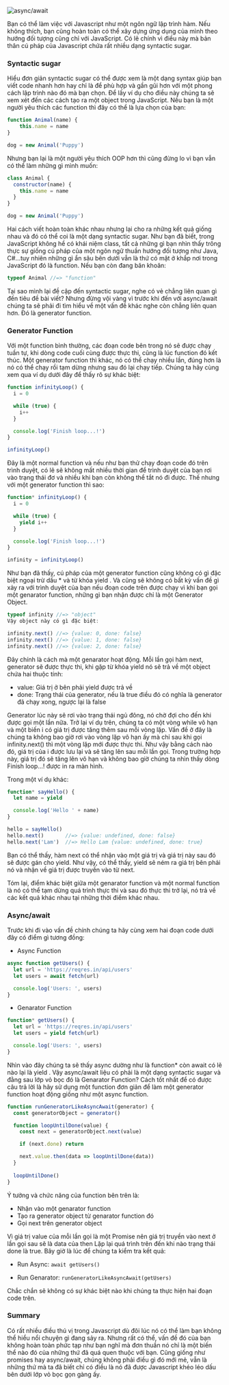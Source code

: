 ![async/await](https://images.viblo.asia/55d2809e-e79a-4a3c-a996-8b9e91b19064.png)

Bạn có thể làm việc với Javascript như một ngôn ngữ lập trình hàm. Nếu không thích, bạn cũng hoàn toàn có thể xây dựng ứng dụng của mình theo hướng đối tượng cũng chỉ với JavaScript. Có lẽ chính vì điều này mà bản thân cú pháp của Javascript chứa rất nhiều dạng syntactic sugar.

### Syntactic sugar
Hiểu đơn giản syntactic sugar có thể được xem là một dạng syntax giúp bạn viết code nhanh hơn hay chỉ là để phù hợp và gần gũi hơn với một phong cách lập trình nào đó mà bạn chọn. Để lấy ví dụ cho điều này chúng ta sẽ xem xét đến các cách tạo ra một object trong JavaScript. Nếu bạn là một người yêu thích các function thì đây có thể là lựa chọn của bạn:
```js
function Animal(name) {
    this.name = name
}

dog = new Animal('Puppy')
```
Nhưng bạn lại là một người yêu thích OOP hơn thì cũng đừng lo vì bạn vẫn có thể làm những gì mình muốn:
```js
class Animal {
  constructor(name) {
    this.name = name
  }
}

dog = new Animal('Puppy')
```
Hai cách viết hoàn toàn khác nhau nhưng lại cho ra những kết quả giống nhau và đó có thể coi là một dạng syntactic sugar. Như bạn đã biết, trong JavaScript không hề có khái niệm class, tất cả những gì bạn nhìn thấy trông thực sự giống cú pháp của một ngôn ngữ thuần hướng đối tượng như Java, C#...tuy nhiên những gì ẩn sâu bên dưới vẫn là thứ có mặt ở khắp nơi trong JavaScript đó là function. Nếu bạn còn đang băn khoăn:
```js
typeof Animal //=> "function"
```
Tại sao mình lại đề cập đến syntactic sugar, nghe có vẻ chẳng liên quan gì đến tiêu đề bài viết? Nhưng đừng vội vàng vì trước khi đến với async/await chúng ta sẽ phải đi tìm hiểu về một vấn đề khác nghe còn chẳng liên quan hơn. Đó là generator function.

### Generator Function
Với một function bình thường, các đoạn code bên trong nó sẽ được chạy tuần tự, khi dòng code cuối cùng được thực thi, cũng là lúc function đó kết thúc. Một generator function thì khác, nó có thể chạy nhiều lần, đúng hơn là nó có thể chạy rồi tạm dừng nhưng sau đó lại chạy tiếp. Chúng ta hãy cùng xem qua ví dụ dưới đây để thấy rõ sự khác biệt:
```js
function infinityLoop() {
  i = 0

  while (true) {
    i++
  }

  console.log('Finish loop...!')
}

infinityLoop()
```
Đây là một normal function và nếu như bạn thử chạy đoạn code đó trên trình duyệt, có lẽ sẽ không mất nhiều thời gian để trình duyệt của bạn rơi vào trạng thái đơ và nhiều khi bạn còn không thể tắt nó đi được. Thế nhưng với một generator function thì sao:
```js
function* infinityLoop() {
  i = 0

  while (true) {
    yield i++
  }

  console.log('Finish loop...!')
}

infinity = infinityLoop()
```
Như bạn đã thấy, cú pháp của một generator function cũng không có gì đặc biệt ngoại trừ dấu * và từ khóa yield . Và cũng sẽ không có bất kỳ vấn đề gì xảy ra với trình duyệt của bạn nếu đoạn code trên được chạy vì khi bạn gọi một genarator function, những gì bạn nhận được chỉ là một Generator Object.
```js
typeof infinity //=> "object"
Vậy object này có gì đặc biệt:

infinity.next() //=> {value: 0, done: false}
infinity.next() //=> {value: 1, done: false}
infinity.next() //=> {value: 2, done: false}
```
Đây chính là cách mà một genarator hoạt động. Mỗi lần gọi hàm next, generator sẽ được thực thi, khi gặp từ khóa yield nó sẽ trả về một object chứa hai thuộc tính:
- value: Giá trị ở bên phải yield được trả về
- done: Trạng thái của generator, nếu là true điều đó có nghĩa là generator đã chạy xong, ngược lại là false

Generator lúc này sẽ rơi vào trạng thái ngủ đông, nó chờ đợi cho đến khi được gọi một lần nữa. Trở lại ví dụ trên, chúng ta có một vòng while vô hạn và một biến i có giá trị được tăng thêm sau mỗi vòng lặp.
Vấn đề ở đây là chúng ta không bao giờ rơi vào vòng lặp vô hạn ấy mà chỉ sau khi gọi infinity.next() thì một vòng lặp mới được thực thi. Như vậy bằng cách nào đó, giá trị của i được lưu lại và sẽ tăng lên sau mỗi lần gọi.
Trong trường hợp này, giá trị đó sẽ tăng lên vô hạn và không bao giờ chúng ta nhìn thấy dòng Finish loop...! được in ra màn hình.

Trong một ví dụ khác:
```js
function* sayHello() {
  let name = yield

  console.log('Hello ' + name)
}

hello = sayHello()
hello.next()       //=> {value: undefined, done: false}
hello.next('Lam')  //=> Hello Lam {value: undefined, done: true}
```
Bạn có thể thấy, hàm next có thể nhận vào một giá trị và giá trị này sau đó sẽ được gán cho yield. Như vậy, có thể thấy, yield sẽ ném ra giá trị bên phải nó và nhận về giá trị được truyền vào từ next.

Tóm lại, điểm khác biệt giữa một genarator function và một normal function là nó có thể tạm dừng quá trình thực thi và sau đó thực thi trở lại, nó trả về các kết quả khác nhau tại những thời điểm khác nhau.

### Async/await
Trước khi đi vào vấn đề chính chúng ta hãy cùng xem hai đoạn code dưới đây có điểm gì tương đồng:

- Async Function
```js
async function getUsers() {
  let url = 'https://reqres.in/api/users'
  let users = await fetch(url)

  console.log('Users: ', users)
}
```
- Genarator Function
```js
function* getUsers() {
  let url = 'https://reqres.in/api/users'
  let users = yield fetch(url)

  console.log('Users: ', users)
}
```
Nhìn vào đây chúng ta sẽ thấy async dường như là function* còn await có lẽ nào lại là yield . Vậy async/await liệu có phải là một dạng syntactic sugar và đằng sau lớp vỏ bọc đó là Genarator Function? Cách tốt nhất để có được câu trả lời là hãy sử dụng một function đơn giản để làm một generator function hoạt động giống như một async function.
```js
function runGeneratorLikeAsyncAwait(generator) {
  const generatorObject = generator()

  function loopUntilDone(value) {
    const next = generatorObject.next(value)

    if (next.done) return

    next.value.then(data => loopUntilDone(data))
  }
  
  loopUntilDone()
}
```
Ý tưởng và chức năng của function bên trên là:

- Nhận vào một genarator function
- Tạo ra generator object từ genarator function đó
- Gọi next trên generator object

Vì giá trị value của mỗi lần gọi là một Promise nên giá trị truyền vào next ở lần gọi sau sẽ là data của then
Lặp lại quá trình trên đến khi nào trạng thái done là true. Bây giờ là lúc để chúng ta kiểm tra kết quả:

- Run Async: `await getUsers()`

- Run Genarator: `runGeneratorLikeAsyncAwait(getUsers)`

Chắc chắn sẽ không có sự khác biệt nào khi chúng ta thực hiện hai đoạn code trên.

### Summary
Có rất nhiều điều thú vị trong Javascript dù đôi lúc nó có thể làm bạn không thể hiểu nổi chuyện gì đang sảy ra. Nhưng rất có thể, vấn đề đó của bạn không hoàn toàn phức tạp như bạn nghĩ mà đơn thuần nó chỉ là một biến thể nào đó của những thứ đã quá quen thuộc với bạn.
Cũng giống như promises hay async/await, chúng không phải điều gì đó mới mẻ, vẫn là những thứ mà ta đã biết chỉ có điều là nó đã được Javascript khéo léo dấu bên dưới lớp vỏ bọc gọn gàng ấy.
